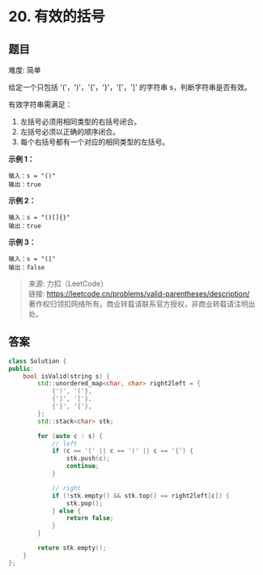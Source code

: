 # 20. 有效的括号

## 题目

难度: 简单

给定一个只包括 '('，')'，'{'，'}'，'['，']' 的字符串 s，判断字符串是否有效。

有效字符串需满足：

1. 左括号必须用相同类型的右括号闭合。
2. 左括号必须以正确的顺序闭合。
3. 每个右括号都有一个对应的相同类型的左括号。

**示例 1：**

```
输入：s = "()"
输出：true

```

**示例 2：**

```
输入：s = "()[]{}"
输出：true

```

**示例 3：**

```
输入：s = "(]"
输出：false

```

> 来源: 力扣（LeetCode）  
> 链接: <https://leetcode.cn/problems/valid-parentheses/description/>  
> 著作权归领扣网络所有。商业转载请联系官方授权，非商业转载请注明出处。

## 答案

```c++
class Solution {
public:
    bool isValid(string s) {
        std::unordered_map<char, char> right2left = {
            {')', '('},
            {']', '['},
            {'}', '{'},
        };
        std::stack<char> stk;

        for (auto c : s) {
            // left
            if (c == '[' || c == '(' || c == '{') {
                stk.push(c);
                continue;
            }

            // right
            if (!stk.empty() && stk.top() == right2left[c]) {
                stk.pop();
            } else {
                return false;
            }
        }

        return stk.empty();
    }
};
```
